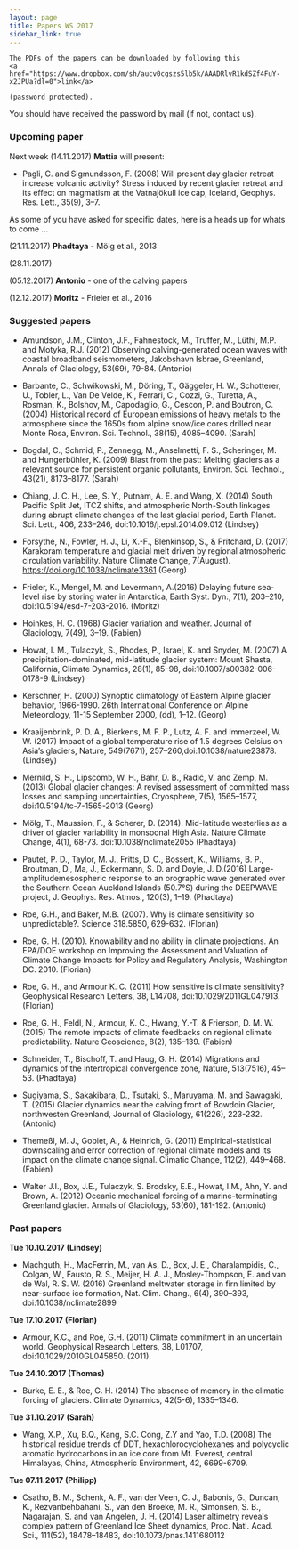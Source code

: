```yaml
---
layout: page
title: Papers WS 2017
sidebar_link: true
---
```


<p class="message">

    The PDFs of the papers can be downloaded by following this
    <a href="https://www.dropbox.com/sh/aucv0cgszs5lb5k/AAADRlvR1kdSZf4FuY-x2JPUa?dl=0">link</a>

    (password protected).

</p>

You should have received the password by mail (if not, contact us).


### Upcoming paper

Next week (14.11.2017) **Mattia** will present:

- Pagli, C. and Sigmundsson, F. (2008) Will present day glacier retreat increase 
  volcanic activity? Stress induced by recent glacier retreat and its effect on 
  magmatism at the Vatnajökull ice cap, Iceland, Geophys. Res. Lett., 35(9), 3–7.

As some of you have asked for specific dates, here is a heads up for whats to come ...

(21.11.2017) **Phadtaya** - Mölg et al., 2013 

(28.11.2017) 

(05.12.2017) **Antonio** - one of the calving papers 

(12.12.2017) **Moritz** - Frieler et al., 2016 


### Suggested papers

- Amundson, J.M., Clinton, J.F., Fahnestock, M., Truffer, M., Lüthi, M.P. and Motyka, R.J. (2012) 
  Observing calving-generated ocean waves with coastal broadband seismometers, Jakobshavn Isbrae, 
  Greenland, Annals of Glaciology, 53(69), 79-84. (Antonio)
  
- Barbante, C., Schwikowski, M., Döring, T., Gäggeler, H. W., Schotterer, U., 
  Tobler, L., Van De Velde, K., Ferrari, C., Cozzi, G., Turetta, A., Rosman, K., Bolshov, M., 
  Capodaglio, G., Cescon, P. and Boutron, C. (2004) Historical record of European emissions 
  of heavy metals to the atmosphere since the 1650s from alpine snow/ice cores drilled near 
  Monte Rosa, Environ. Sci. Technol., 38(15), 4085–4090. (Sarah)

- Bogdal, C., Schmid, P., Zennegg, M., Anselmetti, F. S., Scheringer, M. and Hungerbühler, K.
  (2009) Blast from the past: Melting glaciers as a relevant source for persistent organic pollutants, 
  Environ. Sci. Technol., 43(21), 8173–8177. (Sarah)
  
- Chiang, J. C. H., Lee, S. Y., Putnam, A. E. and Wang, X. (2014) South Pacific Split Jet, 
  ITCZ shifts, and atmospheric North-South linkages during abrupt climate changes of the 
  last glacial period, Earth Planet. Sci. Lett., 406, 233–246, doi:10.1016/j.epsl.2014.09.012 (Lindsey)
  
- Forsythe, N., Fowler, H. J., Li, X.-F., Blenkinsop, S., & Pritchard, D. (2017) 
  Karakoram temperature and glacial melt driven by regional atmospheric circulation 
  variability. Nature Climate Change, 7(August). https://doi.org/10.1038/nclimate3361
  (Georg)

- Frieler, K., Mengel, M. and Levermann, A.(2016) Delaying future sea-level rise by storing water in 
  Antarctica, Earth Syst. Dyn., 7(1), 203–210, doi:10.5194/esd-7-203-2016. (Moritz)

- Hoinkes, H. C. (1968) Glacier variation and weather.
  Journal of Glaciology, 7(49), 3–19. (Fabien)
  
- Howat, I. M., Tulaczyk, S., Rhodes, P., Israel, K. and Snyder, M. (2007) A precipitation-dominated, 
  mid-latitude glacier system: Mount Shasta, California, Climate Dynamics, 28(1), 85–98, 
  doi:10.1007/s00382-006-0178-9 (Lindsey)

- Kerschner, H. (2000) Synoptic climatology of Eastern Alpine glacier
  behavior, 1966-1990. 26th International Conference on Alpine Meteorology,
  11-15 September 2000, (dd), 1–12. (Georg)
  
- Kraaijenbrink, P. D. A., Bierkens, M. F. P., Lutz, A. F. and Immerzeel, W. W. (2017)
  Impact of a global temperature rise of 1.5 degrees Celsius on Asia’s glaciers, Nature, 
  549(7671), 257–260,doi:10.1038/nature23878. (Lindsey)

- Mernild, S. H., Lipscomb, W. H., Bahr, D. B., Radić, V. and Zemp, M. (2013) Global
  glacier changes: A revised assessment of committed mass losses and sampling
  uncertainties, Cryosphere, 7(5), 1565–1577, doi:10.5194/tc-7-1565-2013 (Georg)
  
- Mölg, T., Maussion, F., & Scherer, D. (2014). Mid-latitude westerlies as a driver 
  of glacier variability in monsoonal High Asia. Nature Climate Change, 4(1), 68-73. 
  doi:10.1038/nclimate2055 (Phadtaya)
  
- Pautet, P. D., Taylor, M. J., Fritts, D. C., Bossert, K., Williams, B. P., Broutman, 
  D., Ma, J., Eckermann, S. D. and Doyle, J. D.(2016) Large-amplitudemesospheric response to 
  an orographic wave generated over the Southern Ocean Auckland Islands (50.7°S) during 
  the DEEPWAVE project, J. Geophys. Res. Atmos., 120(3), 1–19. (Phadtaya)
  
- Roe, G.H., and Baker, M.B. (2007). Why is climate sensitivity so
  unpredictable?. Science 318.5850, 629-632. (Florian)

- Roe, G. H. (2010). Knowability and no ability in climate projections. An
  EPA/DOE workshop on Improving the Assessment and Valuation of Climate
  Change Impacts for Policy and Regulatory Analysis, Washington DC. 2010. (Florian)
  
- Roe, G. H., and Armour  K. C. (2011) How sensitive is climate sensitivity?
  Geophysical Research Letters, 38, L14708, doi:10.1029/2011GL047913. (Florian)

- Roe, G. H., Feldl, N., Armour, K. C., Hwang, Y.-T. & Frierson, D. M. W. (2015) 
  The remote impacts of climate feedbacks on regional climate predictability. 
  Nature Geoscience, 8(2), 135–139. (Fabien)
  
- Schneider, T., Bischoff, T. and Haug, G. H. (2014) Migrations and dynamics of the 
  intertropical convergence zone, Nature, 513(7516), 45–53. (Phadtaya)
  
- Sugiyama, S., Sakakibara, D., Tsutaki, S., Maruyama, M. and Sawagaki, T. (2015)
  Glacier dynamics near the calving front of Bowdoin Glacier, northwesten Greenland,
  Journal of Glaciology, 61(226), 223-232. (Antonio)

- Themeßl, M. J., Gobiet, A., & Heinrich, G. (2011) Empirical-statistical
  downscaling and error correction of regional climate models and its impact
  on the climate change signal. Climatic Change, 112(2), 449–468. (Fabien)
  
- Walter J.I., Box, J.E., Tulaczyk, S. Brodsky, E.E., Howat, I.M., Ahn, Y. and Brown,
  A. (2012) Oceanic mechanical forcing of a marine-terminating Greenland glacier.
  Annals of Glaciology, 53(60), 181-192. (Antonio)

### Past papers

**Tue 10.10.2017 (Lindsey)**

- Machguth, H., MacFerrin, M., van As, D., Box, J. E., Charalampidis, C., Colgan, W., 
  Fausto, R. S., Meijer, H. A. J., Mosley-Thompson, E. and van de Wal, R. S. W. (2016) 
  Greenland meltwater storage in firn limited by near-surface ice formation, 
  Nat. Clim. Chang., 6(4), 390–393, doi:10.1038/nclimate2899
  
**Tue 17.10.2017 (Florian)**

- Armour, K.C., and Roe, G.H. (2011) Climate commitment in an uncertain world. 
  Geophysical Research Letters, 38, L01707, doi:10.1029/2010GL045850. (2011). 
  
**Tue 24.10.2017 (Thomas)**

- Burke, E. E., & Roe, G. H. (2014) The absence of memory in the climatic
  forcing of glaciers. Climate Dynamics, 42(5-6), 1335–1346.
  
**Tue 31.10.2017 (Sarah)**
  
- Wang, X.P., Xu, B.Q., Kang, S.C. Cong, Z.Y and Yao, T.D. (2008) The historical residue 
  trends of DDT, hexachlorocyclohexanes and polycyclic aromatic hydrocarbons in an ice core 
  from Mt. Everest, central Himalayas, China, Atmospheric Environment, 42, 6699-6709.
  
**Tue 07.11.2017 (Philipp)**
- Csatho, B. M., Schenk, A. F., van der Veen, C. J., Babonis, G., Duncan, K., Rezvanbehbahani, S., 
  van den Broeke, M. R., Simonsen, S. B., Nagarajan, S. and van Angelen, J. H. (2014) Laser altimetry 
  reveals complex pattern of Greenland Ice Sheet dynamics, Proc. Natl. Acad. Sci., 111(52), 18478–18483,
  doi:10.1073/pnas.1411680112
